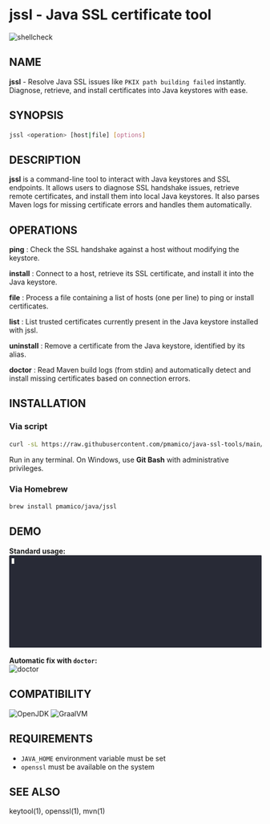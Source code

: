 # jssl - Java SSL certificate tool

![shellcheck](https://github.com/pmamico/java-ssl-tools/actions/workflows/shellcheck.yml/badge.svg)

## NAME
**jssl** \- Resolve Java SSL issues like `PKIX path building failed` instantly.  
Diagnose, retrieve, and install certificates into Java keystores with ease.

## SYNOPSIS
```bash
jssl <operation> [host|file] [options]
```

## DESCRIPTION
**jssl** is a command-line tool to interact with Java keystores and SSL endpoints. It allows users to diagnose SSL handshake issues, retrieve remote certificates, and install them into local Java keystores. It also parses Maven logs for missing certificate errors and handles them automatically.

## OPERATIONS

**ping**
:   Check the SSL handshake against a host without modifying the keystore.

**install**
:   Connect to a host, retrieve its SSL certificate, and install it into the Java keystore.

**file**
:   Process a file containing a list of hosts (one per line) to ping or install certificates.

**list**
:   List trusted certificates currently present in the Java keystore installed with jssl.

**uninstall**
:   Remove a certificate from the Java keystore, identified by its alias.

**doctor**
:   Read Maven build logs (from stdin) and automatically detect and install missing certificates based on connection errors.

## INSTALLATION
### Via script
```bash
curl -sL https://raw.githubusercontent.com/pmamico/java-ssl-tools/main/install.sh | bash
```
Run in any terminal. On Windows, use **Git Bash** with administrative privileges.

### Via Homebrew
```bash
brew install pmamico/java/jssl
```

## DEMO
**Standard usage:**  
![demo](https://raw.githubusercontent.com/pmamico/java-ssl-tools/main/.doc/jssl.gif)  

**Automatic fix with `doctor`:**  
![doctor](https://raw.githubusercontent.com/pmamico/java-ssl-tools/main/.doc/doctor.gif)  

## COMPATIBILITY
![OpenJDK](https://github.com/pmamico/jssl/actions/workflows/openjdk.yml/badge.svg)
![GraalVM](https://github.com/pmamico/jssl/actions/workflows/graalvm.yml/badge.svg)

## REQUIREMENTS
* `JAVA_HOME` environment variable must be set
* `openssl` must be available on the system

## SEE ALSO
keytool(1), openssl(1), mvn(1)

